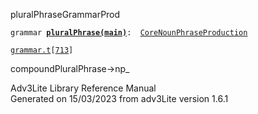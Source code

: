 <span class="title">pluralPhrase</span><span class="type">GrammarProd</span>

`grammar `**[`pluralPhrase(main)`](../object/pluralPhrase(main).html)**` :   `[`CoreNounPhraseProduction`](../object/CoreNounPhraseProduction.html)

[`grammar.t`](../file/grammar.t.html)`[`[`713`](../source/grammar.t.html#713)`]`

<div class="gramrule">

compoundPluralPhrase-\>np\_  

</div>

<div class="ftr">

Adv3Lite Library Reference Manual  
Generated on 15/03/2023 from adv3Lite version 1.6.1

</div>
